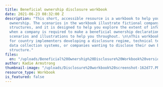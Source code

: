 ```yaml
---
title: Beneficial ownership disclosure workbook
date: 2021-06-23 08:32:00 Z
description: "This short, accessible resource is a workbook to help you explore beneficial
  ownership. The scenarios in the workbook illustrate fictional company ownership
  structures, and it is designed to help you explore the extent of information disclosed
  when a company is required to make a beneficial ownership declaration. There are
  scenarios and illustrations to help you throughout. \n\nThis workbook will be useful
  for country implementers developing a disclosure regime, technical teams implementing
  data collection systems, or companies wanting to disclose their own beneficial ownership
  structure."
files:
  en: "/uploads/Beneficial%20Ownership%20Disclosure%20Workbook%20version1.pdf"
author: Kadie Armstrong
thumbnail-image: "/uploads/Disclosure%20workbook%20screenshot-162d77.PNG"
resource_type: Workbook
is_featured: false
---
```


